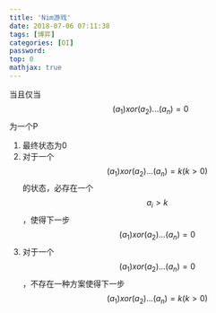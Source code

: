 ```yaml
---
title: 'Nim游戏'
date: 2018-07-06 07:11:38
tags: [博弈]
categories: [OI]
password:
top: 0
mathjax: true
---
```

当且仅当$$\left (  a_{1} \right ) xor\left (  a_{2}\right ) ...\left ( a_{n} \right )=0$$为一个P
1. 最终状态为0
2. 对于一个$$\left (  a_{1} \right ) xor\left (  a_{2}\right ) ...\left ( a_{n} \right )=k\left ( k>0 \right )$$ 的状态，必存在一个$$a_{i}>k$$，使得下一步$$\left (  a_{1} \right ) xor\left (  a_{2}\right ) ...\left ( a_{n} \right )=0$$
3. 对于一个$$\left (  a_{1} \right ) xor\left (  a_{2}\right ) ...\left ( a_{n} \right )=0$$，不存在一种方案使得下一步$$\left (  a_{1} \right ) xor\left (  a_{2}\right ) ...\left ( a_{n} \right )=k\left ( k>0 \right )$$

